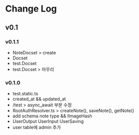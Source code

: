 # Change Log

## v0.1

### v0.1.1
- NoteDocset > create
- Docset
- test.Docset
- test.Docset > 마무리

### v0.1.0
- test.static.ts
- created\_at && updated\_at
- /test > async\_await 부분 수정
- RootAuthResolver.ts > createNote(), saveNote(), getNote()
- add schema note type && IImageHash
- UserOutput UserInput UserSaving
- user table에 admin 추가
